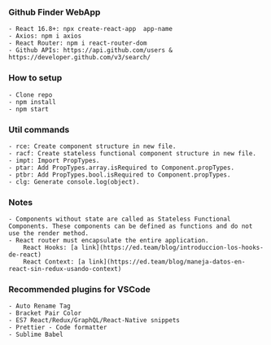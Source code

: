 ### Github Finder WebApp
    - React 16.8+: npx create-react-app  app-name
    - Axios: npm i axios
    - React Router: npm i react-router-dom
    - Github APIs: https://api.github.com/users & https://developer.github.com/v3/search/

### How to setup
    - Clone repo
    - npm install
    - npm start

### Util commands
    - rce: Create component structure in new file.
    - racf: Create stateless functional component structure in new file.
    - impt: Import PropTypes.
    - ptar: Add PropTypes.array.isRequired to Component.propTypes.
    - ptbr: Add PropTypes.bool.isRequired to Component.propTypes.
    - clg: Generate console.log(object).

### Notes
    - Components without state are called as Stateless Functional Components. These components can be defined as functions and do not use the render method.
    - React router must encapsulate the entire application.
        React Hooks: [a link](https://ed.team/blog/introduccion-los-hooks-de-react)
        React Context: [a link](https://ed.team/blog/maneja-datos-en-react-sin-redux-usando-context)

### Recommended plugins for VSCode
    - Auto Rename Tag
    - Bracket Pair Color
    - ES7 React/Redux/GraphQL/React-Native snippets
    - Prettier - Code formatter
    - Sublime Babel
